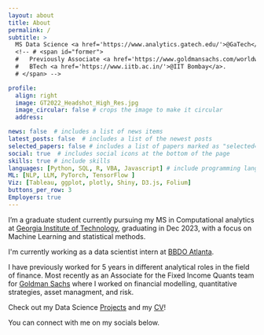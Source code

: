 ```yaml
---
layout: about
title: About
permalink: /
subtitle: >
  MS Data Science <a href='https://www.analytics.gatech.edu/'>@GaTech</a> <br>
  <!-- # <span id="former">
  #   Previously Associate <a href='https://www.goldmansachs.com/worldwide/india/careers/bengaluru-office/'>@GoldmanSachs</a>,
  #   BTech <a href='https://www.iitb.ac.in/'>@IIT Bombay</a>.
  # </span> -->

profile:
  align: right
  image: GT2022_Headshot_High_Res.jpg
  image_circular: false # crops the image to make it circular
  address:

news: false  # includes a list of news items
latest_posts: false  # includes a list of the newest posts
selected_papers: false # includes a list of papers marked as "selected={true}"
social: true  # includes social icons at the bottom of the page
skills: true # include skills 
languages: [Python, SQL, R, VBA, Javascript] # include programming languages as buttons
ML: [NLP, LLM, PyTorch, TensorFlow ]
Viz: [Tableau, ggplot, plotly, Shiny, D3.js, Folium]
buttons_per_row: 3
Employers: true
---
```


I’m a graduate student currently pursuing my MS in Computational analytics at [Georgia Institute of Technology](https://www.analytics.gatech.edu/), graduating in Dec 2023, with a focus on Machine Learning and statistical methods.

I'm currently working as a data scientist intern at [BBDO Atlanta](https://bbdoatl.com/).  

I have previously worked for 5 years in different analytical roles in the field of finance. Most recently as an Associate for the Fixed Income Quants team for [Goldman Sachs](https://www.goldmansachs.com/worldwide/india/careers/bengaluru-office/) where I worked on financial modelling, quantitative strategies, asset managment, and risk. 

Check out my Data Science [Projects](/projects/) and my [CV](/cv/)!

You can connect with me on my socials below.

<!-- 
Write your biography here. Tell the world about yourself. Link to your favorite [subreddit](http://reddit.com). You can put a picture in, too. The code is already in, just name your picture `prof_pic.jpg` and put it in the `img/` folder.

Put your address / P.O. box / other info right below your picture. You can also disable any of these elements by editing `profile` property of the YAML header of your `_pages/about.md`. Edit `_bibliography/papers.bib` and Jekyll will render your [publications page](/al-folio/publications/) automatically.

Link to your social media connections, too. This theme is set up to use [Font Awesome icons](http://fortawesome.github.io/Font-Awesome/) and [Academicons](https://jpswalsh.github.io/academicons/), like the ones below. Add your Facebook, Twitter, LinkedIn, Google Scholar, or just disable all of them. -->
